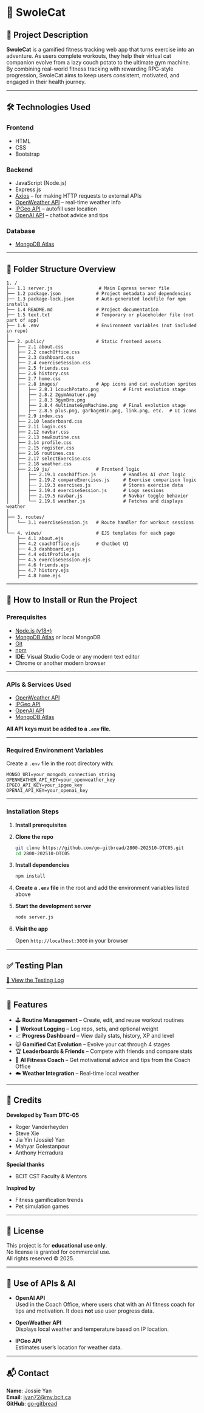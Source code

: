 # 🐾 SwoleCat

## 📝 Project Description

**SwoleCat** is a gamified fitness tracking web app that turns exercise into an adventure. As users complete workouts, they help their virtual cat companion evolve from a lazy couch potato to the ultimate gym machine. By combining real-world fitness tracking with rewarding RPG-style progression, SwoleCat aims to keep users consistent, motivated, and engaged in their health journey.

---

## 🛠 Technologies Used

### Frontend
- HTML  
- CSS  
- Bootstrap  

### Backend
- JavaScript (Node.js)  
- Express.js  
- [Axios](https://axios-http.com/docs/intro) – for making HTTP requests to external APIs
- [OpenWeather API](https://openweathermap.org/api) – real-time weather info  
- [IPGeo API](https://ipgeolocation.io/) – autofill user location  
- [OpenAI API](https://platform.openai.com/) – chatbot advice and tips  

### Database
- [MongoDB Atlas](https://www.mongodb.com/atlas/database)

---

## 📁 Folder Structure Overview

```
1. /
├── 1.1 server.js                 # Main Express server file
├── 1.2 package.json             # Project metadata and dependencies
├── 1.3 package-lock.json        # Auto-generated lockfile for npm installs
├── 1.4 README.md                # Project documentation
├── 1.5 text.txt                 # Temporary or placeholder file (not part of app)
├── 1.6 .env                     # Environment variables (not included in repo)
│
├── 2. public/                   # Static frontend assets
│   ├── 2.1 about.css
│   ├── 2.2 coachOffice.css
│   ├── 2.3 dashboard.css
│   ├── 2.4 exerciseSession.css
│   ├── 2.5 friends.css
│   ├── 2.6 history.css
│   ├── 2.7 home.css
│   ├── 2.8 images/              # App icons and cat evolution sprites
│   │   ├── 2.8.1 1couchPotato.png         # First evolution stage
│   │   ├── 2.8.2 2gymAmatuer.png
│   │   ├── 2.8.3 3gymBro.png
│   │   ├── 2.8.4 4ultimateGymMachine.png  # Final evolution stage
│   │   ├── 2.8.5 plus.png, garbageBin.png, link.png, etc.  # UI icons
│   ├── 2.9 index.css
│   ├── 2.10 leaderboard.css
│   ├── 2.11 login.css
│   ├── 2.12 navbar.css
│   ├── 2.13 newRoutine.css
│   ├── 2.14 profile.css
│   ├── 2.15 register.css
│   ├── 2.16 routines.css
│   ├── 2.17 selectExercise.css
│   ├── 2.18 weather.css
│   ├── 2.19 js/                 # Frontend logic
│   │   ├── 2.19.1 coachOffice.js          # Handles AI chat logic
│   │   ├── 2.19.2 compareExercises.js     # Exercise comparison logic
│   │   ├── 2.19.3 exercises.js            # Stores exercise data
│   │   ├── 2.19.4 exerciseSession.js      # Logs sessions
│   │   ├── 2.19.5 navbar.js               # Navbar toggle behavior
│   │   └── 2.19.6 weather.js              # Fetches and displays weather
│
├── 3. routes/
│   └── 3.1 exerciseSession.js   # Route handler for workout sessions
│
└── 4. views/                    # EJS templates for each page
    ├── 4.1 about.ejs
    ├── 4.2 coachOffice.ejs      # Chatbot UI
    ├── 4.3 dashboard.ejs
    ├── 4.4 editProfile.ejs
    ├── 4.5 exerciseSession.ejs
    ├── 4.6 friends.ejs
    ├── 4.7 history.ejs
    ├── 4.8 home.ejs

```

---

## 🔧 How to Install or Run the Project

### Prerequisites

- [Node.js (v18+)](https://nodejs.org/)
- [MongoDB Atlas](https://www.mongodb.com/atlas/database) or local MongoDB
- [Git](https://git-scm.com/)
- [npm](https://docs.npmjs.com/downloading-and-installing-node-js-and-npm)
- **IDE**: Visual Studio Code or any modern text editor
- Chrome or another modern browser

---

### APIs & Services Used

- [OpenWeather API](https://openweathermap.org/api)  
- [IPGeo API](https://ipgeolocation.io/)  
- [OpenAI API](https://platform.openai.com/)  
- [MongoDB Atlas](https://www.mongodb.com/atlas/database)

**All API keys must be added to a `.env` file.**

---

### Required Environment Variables

Create a `.env` file in the root directory with:

```
MONGO_URI=your_mongodb_connection_string
OPENWEATHER_API_KEY=your_openweather_key
IPGEO_API_KEY=your_ipgeo_key
OPENAI_API_KEY=your_openai_key
```

---

### Installation Steps

1. **Install prerequisites**
2. **Clone the repo**
   ```bash
   git clone https://github.com/go-gitbread/2800-202510-DTC05.git
   cd 2800-202510-DTC05
   ```
3. **Install dependencies**
   ```bash
   npm install
   ```
4. **Create a `.env` file** in the root and add the environment variables listed above
5. **Start the development server**
   ```bash
   node server.js
   ```
6. **Visit the app**

   Open `http://localhost:3000` in your browser

---

## ✅ Testing Plan

[📄 View the Testing Log](https://docs.google.com/spreadsheets/d/1701iC26XvUd-vWbiwc_XtGoMBJCNExGtMWBHQqE0p7M/edit?gid=394496370#gid=394496370)

---

## 🚀 Features

- 🕹 **Routine Management** – Create, edit, and reuse workout routines  
- 💪 **Workout Logging** – Log reps, sets, and optional weight  
- 📈 **Progress Dashboard** – View daily stats, history, XP and level  
- 🐱 **Gamified Cat Evolution** – Evolve your cat through 4 stages  
- 🏆 **Leaderboards & Friends** – Compete with friends and compare stats  
- 🧠 **AI Fitness Coach** – Get motivational advice and tips from the Coach Office  
- ☁️ **Weather Integration** – Real-time local weather

---

## 👥 Credits

**Developed by Team DTC-05**
- Roger Vanderheyden  
- Steve Xie  
- Jia Yin (Jossie) Yan  
- Mahyar Golestanpour  
- Anthony Herradura

**Special thanks**  
- BCIT CST Faculty & Mentors  

**Inspired by**  
- Fitness gamification trends  
- Pet simulation games

---

## 📄 License

This project is for **educational use only**.  
No license is granted for commercial use.  
All rights reserved © 2025.

---

## 🤖 Use of APIs & AI

- **OpenAI API**  
  Used in the Coach Office, where users chat with an AI fitness coach for tips and motivation. It does **not** use user progress data.

- **OpenWeather API**  
  Displays local weather and temperature based on IP location.

- **IPGeo API**  
  Estimates user’s location for weather data.

---

## 📬 Contact

**Name**: Jossie Yan  
**Email**: jyan72@my.bcit.ca  
**GitHub**: [go-gitbread](https://github.com/go-gitbread)
